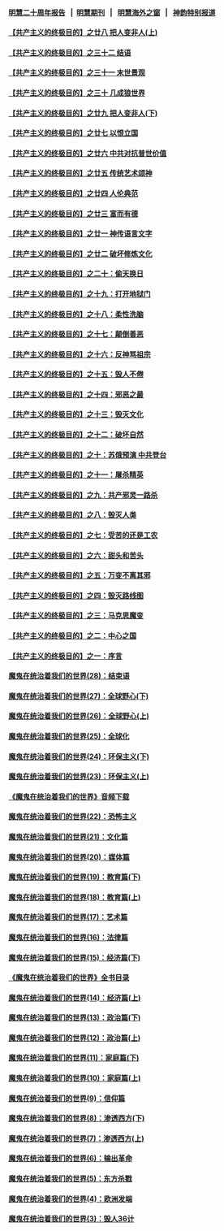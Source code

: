 #### [明慧二十周年报告](https://github.com/gfw-breaker/mh-reports/blob/master/README.md?t=07200640) &nbsp;&nbsp;|&nbsp;&nbsp;[明慧期刊](https://github.com/gfw-breaker/mh-qikan) &nbsp;&nbsp;|&nbsp;&nbsp; [明慧海外之窗](https://github.com/gfw-breaker/mh-news/blob/master/README.md?t=07200640) &nbsp;&nbsp;|&nbsp;&nbsp; [神韵特别报道](https://github.com/gfw-breaker/mh-news/blob/master/shenyun.md?t=07200640) 

#### [【共产主义的终极目的】之廿八 把人变非人(上)](../pages/nsc422/n11340492.md?t=07200640) 

#### [【共产主义的终极目的】之三十二 结语](../pages/nsc422/n11360535.md?t=07200640) 

#### [【共产主义的终极目的】之三十一 末世景观](../pages/nsc422/n11351129.md?t=07200640) 

#### [【共产主义的终极目的】之三十 几成狼世界](../pages/nsc422/n11348280.md?t=07200640) 

#### [【共产主义的终极目的】之廿九 把人变非人(下)](../pages/nsc422/n11344140.md?t=07200640) 

#### [【共产主义的终极目的】之廿七 以恨立国](../pages/nsc422/n11336944.md?t=07200640) 

#### [【共产主义的终极目的】之廿六 中共对抗普世价值](../pages/nsc422/n11324785.md?t=07200640) 

#### [【共产主义的终极目的】之廿五 传统艺术颂神](../pages/nsc422/n11296396.md?t=07200640) 

#### [【共产主义的终极目的】之廿四 人伦典范](../pages/nsc422/n11296397.md?t=07200640) 

#### [【共产主义的终极目的】之廿三 富而有德](../pages/nsc422/n11283598.md?t=07200640) 

#### [【共产主义的终极目的】之廿一 神传语言文字](../pages/nsc422/n11263265.md?t=07200640) 

#### [【共产主义的终极目的】之廿二 破坏修炼文化](../pages/nsc422/n11245728.md?t=07200640) 

#### [【共产主义的终极目的】之二十：偷天换日](../pages/nsc422/n11238846.md?t=07200640) 

#### [【共产主义的终极目的】之十九：打开地狱门](../pages/nsc422/n11206376.md?t=07200640) 

#### [【共产主义的终极目的】之十八：柔性洗脑](../pages/nsc422/n11199994.md?t=07200640) 

#### [【共产主义的终极目的】之十七：颠倒善恶](../pages/nsc422/n11179782.md?t=07200640) 

#### [【共产主义的终极目的】之十六：反神骂祖宗](../pages/nsc422/n11166798.md?t=07200640) 

#### [【共产主义的终极目的】之十五：毁人不倦](../pages/nsc422/n11166792.md?t=07200640) 

#### [【共产主义的终极目的】之十四：邪恶之最](../pages/nsc422/n11150249.md?t=07200640) 

#### [【共产主义的终极目的】之十三：毁灭文化](../pages/nsc422/n11135227.md?t=07200640) 

#### [【共产主义的终极目的】之十二：破坏自然](../pages/nsc422/n11135214.md?t=07200640) 

#### [【共产主义的终极目的】之十：苏俄预演 中共登台](../pages/nsc422/n11118424.md?t=07200640) 

#### [【共产主义的终极目的】之十一：屠杀精英](../pages/nsc422/n11118442.md?t=07200640) 

#### [【共产主义的终极目的】之九：共产邪灵一路杀](../pages/nsc422/n11114139.md?t=07200640) 

#### [【共产主义的终极目的】之八：毁灭人类](../pages/nsc422/n11108503.md?t=07200640) 

#### [【共产主义的终极目的】之七：受苦的还是工农](../pages/nsc422/n11101809.md?t=07200640) 

#### [【共产主义的终极目的】之六：甜头和苦头](../pages/nsc422/n11096971.md?t=07200640) 

#### [【共产主义的终极目的】之五：万变不离其邪](../pages/nsc422/n11091285.md?t=07200640) 

#### [【共产主义的终极目的】之四：毁灭路线图](../pages/nsc422/n11086284.md?t=07200640) 

#### [【共产主义的终极目的】之三：马克思魔变](../pages/nsc422/n11061941.md?t=07200640) 

#### [【共产主义的终极目的】之二：中心之国](../pages/nsc422/n11047728.md?t=07200640) 

#### [【共产主义的终极目的】之一：序言](../pages/nsc422/n11086077.md?t=07200640) 

#### [魔鬼在统治着我们的世界(28)：结束语](../pages/nsc422/n10936246.md?t=07200640) 

#### [魔鬼在统治着我们的世界(27)：全球野心(下)](../pages/nsc422/n10928319.md?t=07200640) 

#### [魔鬼在统治着我们的世界(26)：全球野心(上)](../pages/nsc422/n10900318.md?t=07200640) 

#### [魔鬼在统治着我们的世界(25)：全球化](../pages/nsc422/n10788205.md?t=07200640) 

#### [魔鬼在统治着我们的世界(24)：环保主义(下)](../pages/nsc422/n10695307.md?t=07200640) 

#### [魔鬼在统治着我们的世界(23)：环保主义(上)](../pages/nsc422/n10688613.md?t=07200640) 

#### [《魔鬼在统治着我们的世界》音频下载](../pages/nsc422/n10635553.md?t=07200640) 

#### [魔鬼在统治着我们的世界(22)：恐怖主义](../pages/nsc422/n10614727.md?t=07200640) 

#### [魔鬼在统治着我们的世界(21)：文化篇](../pages/nsc422/n10597706.md?t=07200640) 

#### [魔鬼在统治着我们的世界(20)：媒体篇](../pages/nsc422/n10586579.md?t=07200640) 

#### [魔鬼在统治着我们的世界(19)：教育篇(下)](../pages/nsc422/n10564808.md?t=07200640) 

#### [魔鬼在统治着我们的世界(18)：教育篇(上)](../pages/nsc422/n10526970.md?t=07200640) 

#### [魔鬼在统治着我们的世界(17)：艺术篇](../pages/nsc422/n10499093.md?t=07200640) 

#### [魔鬼在统治着我们的世界(16)：法律篇](../pages/nsc422/n10485969.md?t=07200640) 

#### [魔鬼在统治着我们的世界(15)：经济篇(下)](../pages/nsc422/n10469975.md?t=07200640) 

#### [《魔鬼在统治着我们的世界》全书目录](../pages/nsc422/n10464261.md?t=07200640) 

#### [魔鬼在统治着我们的世界(14)：经济篇(上)](../pages/nsc422/n10457370.md?t=07200640) 

#### [魔鬼在统治着我们的世界(13)：政治篇(下)](../pages/nsc422/n10448270.md?t=07200640) 

#### [魔鬼在统治着我们的世界(12)：政治篇(上)](../pages/nsc422/n10444576.md?t=07200640) 

#### [魔鬼在统治着我们的世界(11)：家庭篇(下)](../pages/nsc422/n10440961.md?t=07200640) 

#### [魔鬼在统治着我们的世界(10)：家庭篇(上)](../pages/nsc422/n10435448.md?t=07200640) 

#### [魔鬼在统治着我们的世界(9)：信仰篇](../pages/nsc422/n10432159.md?t=07200640) 

#### [魔鬼在统治着我们的世界(8)：渗透西方(下)](../pages/nsc422/n10429603.md?t=07200640) 

#### [魔鬼在统治着我们的世界(7)：渗透西方(上)](../pages/nsc422/n10426013.md?t=07200640) 

#### [魔鬼在统治着我们的世界(6)：输出革命](../pages/nsc422/n10421536.md?t=07200640) 

#### [魔鬼在统治着我们的世界(5)：东方杀戮](../pages/nsc422/n10417707.md?t=07200640) 

#### [魔鬼在统治着我们的世界(4)：欧洲发端](../pages/nsc422/n10414890.md?t=07200640) 

#### [魔鬼在统治着我们的世界(3)：毁人36计](../pages/nsc422/n10411583.md?t=07200640) 

